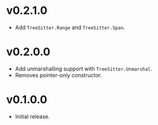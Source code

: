 # v0.2.1.0

* Add `TreeSitter.Range` and `TreeSitter.Span`.

# v0.2.0.0

* Add unmarshalling support with `TreeSitter.Unmarshal`.
* Removes pointer-only constructor.

# v0.1.0.0

* Initial release.
